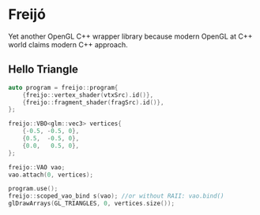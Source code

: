 # Freijó
Yet another OpenGL C++ wrapper library because modern OpenGL at C++ world claims modern C++ approach.

## Hello Triangle
```c++
auto program = freijo::program{
    {freijo::vertex_shader(vtxSrc).id()},
    {freijo::fragment_shader(fragSrc).id()},
};

freijo::VBO<glm::vec3> vertices{
    {-0.5, -0.5, 0},
    {0.5,  -0.5, 0},
    {0.0,   0.5, 0},
};

freijo::VAO vao;
vao.attach(0, vertices);

program.use();
freijo::scoped_vao_bind s(vao); //or without RAII: vao.bind()
glDrawArrays(GL_TRIANGLES, 0, vertices.size());
```
